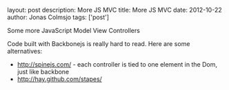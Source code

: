 layout: post
description: More JS MVC
title: More JS MVC
date: 2012-10-22
author: Jonas Colmsjo
tags: ['post']

Some more JavaScript Model View Controllers





Code built with Backbonejs is really hard to read. Here are some alternatives:

* http://spinejs.com/ - each controller is tied to one element in the Dom, just like backbone
* http://hay.github.com/stapes/

